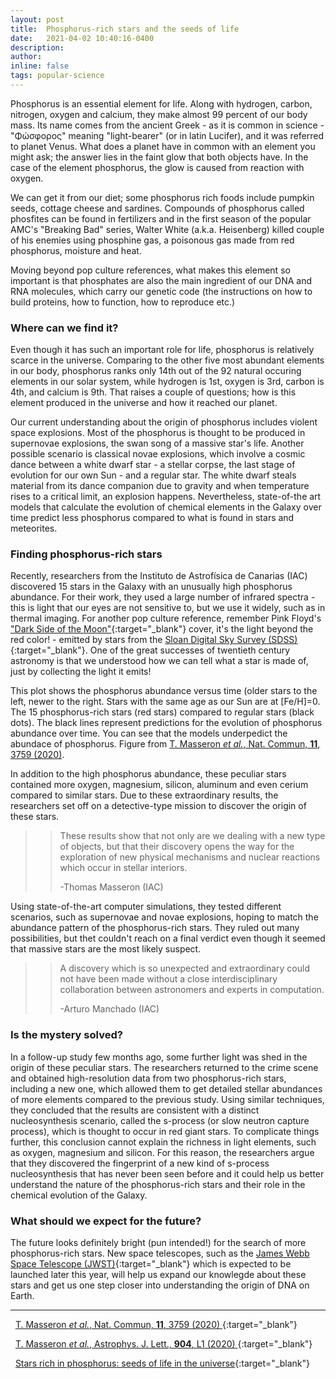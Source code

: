 ```yaml
---
layout: post
title:  Phosphorus-rich stars and the seeds of life
date:   2021-04-02 10:40:16-0400
description: 
author: 
inline: false
tags: popular-science
---
```



Phosphorus is an essential element for life. Along with hydrogen, carbon, nitrogen, 
oxygen and calcium, they make almost 99 percent of our body mass.
Its name comes from the ancient Greek - as it is common in science - "Φώσφορος" meaning "light-bearer" 
(or in latin Lucifer), and it was referred to planet Venus. What does a planet have in common with an
element you might ask; the answer lies in the faint glow that both objects have. In the case of the
element phosphorus, the glow is caused from reaction with oxygen.

We can get it from our diet; some phosphorus rich foods include pumpkin seeds, cottage cheese and sardines.
Compounds of phosphorus called phosfites can be found in fertilizers and in the first season of 
the popular AMC's "Breaking Bad" series, Walter White (a.k.a. Heisenberg) killed couple of his 
enemies using phosphine gas, a poisonous gas made from red phosphorus, moisture and heat.

Moving beyond pop culture references, what makes this element so important is that phosphates are also
the main ingredient of our DNA and RNA molecules, which carry our genetic code (the instructions on how to build proteins, how to function, how to reproduce etc.)


### Where can we find it?

Even though it has such an important role for life, phosphorus is relatively scarce in the universe. Comparing to
the other five most abundant elements in our body, phosphorus ranks only 14th out of the 92 natural occuring elements in
our solar system, while hydrogen is 1st, oxygen is 3rd, carbon is 4th, and calcium is 9th. That raises a couple of
questions; how is this element produced in the universe and how it reached our planet. 

Our current understanding about the origin of phosphorus includes violent space explosions. Most of the phosphorus
is thought to be produced in supernovae explosions, the swan song of a massive star's life. Another possible scenario
is classical novae explosions, which involve a cosmic dance between a white dwarf star - a stellar corpse, the last 
stage of evolution for our own Sun - and a regular star. The white dwarf steals material from its dance companion
due to gravity and when temperature rises to a critical limit, an explosion happens. Nevertheless, state-of-the art 
models that calculate the evolution of chemical elements in the Galaxy over time predict less phosphorus compared to what 
is found in stars and meteorites.


### Finding phosphorus-rich stars

Recently, researchers from the Instituto de Astrofísica de Canarias (IAC) discovered 15 stars in the Galaxy
with an unusually high phosphorus abundance. For their work, they used a large number of infrared spectra - this is light that our eyes are not sensitive to, but we use it widely, such as in thermal imaging. For another
pop culture reference, remember Pink Floyd's ["Dark Side of the Moon"](https://upload.wikimedia.org/wikipedia/en/3/3b/Dark_Side_of_the_Moon.png){:target="\_blank"} cover, it's the light beyond the red color! -
emitted by stars from the [Sloan Digital Sky Survey (SDSS)](https://www.sdss.org/){:target="\_blank"}. 
One of the great successes of twentieth century astronomy is that we understood how we can tell what a star is made of, just by collecting the light it emits! 
 

<div class="row justify-content-sm-center">
    <div class="col-sm mt-1 mt-md-0">
        <img class="img-fluid" src="{{ site.baseurl }}/assets/img/nature_1.webp" alt=""/>
    </div>
    <div class="caption">
      This plot shows the phosphorus abundance versus time (older stars to the left, newer to the right. Stars with the same age as our Sun are at [Fe/H]=0. The 15 phosphorus-rich stars (red stars) compared to regular stars (black dots). The black lines represent predictions for the evolution of phosphorus abundance over time. You can see that
      the models underpedict the abundace of phosphorus. Figure from <a href="https://www.nature.com/articles/s41467-020-17649-9" target=_blank>T. Masseron <i>et al.</i>, Nat. Commun, <b>11</b>, 3759 (2020)</a>.
</div>
</div>

In addition to the high phosphorus abundance, these peculiar stars contained more oxygen, magnesium, silicon, aluminum and even cerium compared to similar stars. Due to these extraordinary results, the researchers set off on a detective-type mission to discover the origin of these stars.

>><i class="fas fa-quote-left"></i> These results show that not only are we dealing with a new type of objects, but that their discovery opens the way for
>>the exploration of new physical mechanisms and nuclear reactions which occur in stellar interiors.
>>
>>-Thomas Masseron (IAC)

Using state-of-the-art computer simulations, they tested different scenarios, such as supernovae and novae explosions,
hoping to match the abundance pattern of the phosphorus-rich stars. They ruled out many possibilities, but thet
couldn't reach on a final verdict even though it seemed that massive stars are the most likely suspect.


>><i class="fas fa-quote-left"></i>  A discovery which is so unexpected and extraordinary could not have been made 
without a close interdisciplinary collaboration between astronomers and experts in computation.
>>
>>-Arturo Manchado (IAC)


### Is the mystery solved?

In a follow-up study few months ago, some further light was shed in the origin of these peculiar stars. The researchers
returned to the crime scene and obtained high-resolution data from two phosphorus-rich stars, including a new one, 
which allowed them to get detailed stellar abundances of more elements compared to the previous study. Using similar 
techniques, they concluded that the results are consistent with a distinct nucleosynthesis scenario, called the s-process 
(or slow neutron capture process), which is thought to occur in red giant stars. To complicate things further, 
this conclusion cannot explain the richness in light elements, such as oxygen, magnesium and silicon. 
For this reason, the researchers argue that they discovered the fingerprint of a new kind of s-process nucleosynthesis 
that has never been seen before and it could help us better understand the nature of the phosphorus-rich stars and their 
role in the chemical evolution of the Galaxy.


### What should we expect for the future?

The future looks definitely bright (pun intended!) for the search of more phosphorus-rich stars. New space telescopes,
such as the [James Webb Space Telescope (JWST)](https://www.jwst.nasa.gov/){:target="\_blank"} which is expected to be 
launched later this year, will help us expand our knowlegde about these stars and get us one step closer into 
understanding the origin of DNA on Earth.

---

<i class="fa fa-file-alt"></i> &nbsp; [T. Masseron *et al.*, Nat. Commun, **11**, 3759 (2020) ](https://www.nature.com/articles/s41467-020-17649-9){:target="\_blank"}

<i class="fa fa-file-alt"></i> &nbsp; [T. Masseron *et al.*, Astrophys. J. Lett., **904**, L1 (2020) ](https://iopscience.iop.org/article/10.3847/2041-8213/abc6ac){:target="\_blank"}

<i class="far fa-newspaper"></i> &nbsp; [Stars rich in phosphorus: seeds of life in the universe](https://www.iac.es/en/outreach/news/stars-rich-phosphorus-seeds-life-universe){:target="\_blank"}

